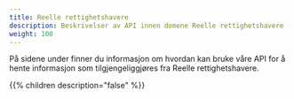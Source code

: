 ```yaml
---
title: Reelle rettighetshavere
description: Beskrivelser av API innen domene Reelle rettighetshavere
weight: 100
---
```


På sidene under finner du informasjon om hvordan kan bruke våre API for å hente informasjon som tilgjengeliggjøres fra Reelle rettighetshavere.

{{% children description="false" %}}

